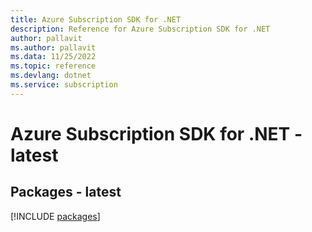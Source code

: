 ```yaml
---
title: Azure Subscription SDK for .NET
description: Reference for Azure Subscription SDK for .NET
author: pallavit
ms.author: pallavit
ms.data: 11/25/2022
ms.topic: reference
ms.devlang: dotnet
ms.service: subscription
---
```

# Azure Subscription SDK for .NET - latest
## Packages - latest
[!INCLUDE [packages](subscription-index.md)]